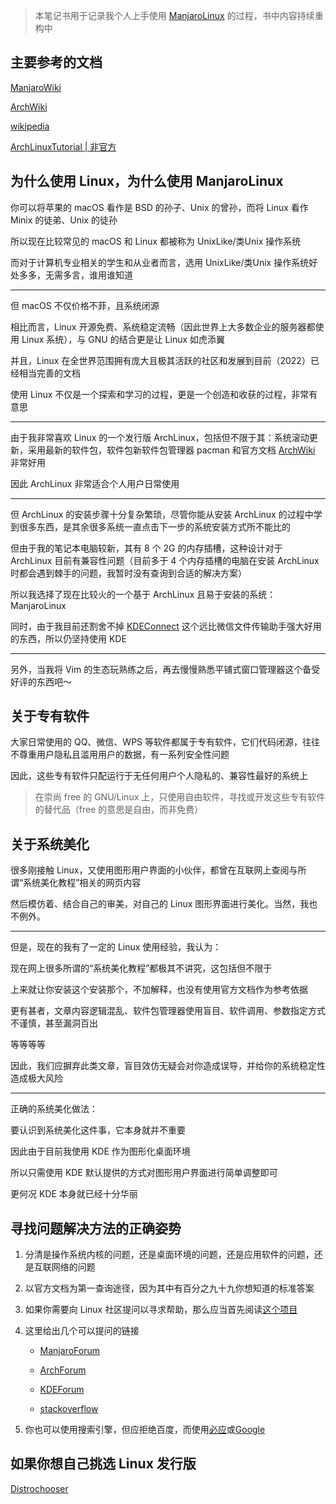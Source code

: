 
> 本笔记书用于记录我个人上手使用 [ManjaroLinux](https://manjaro.org/) 的过程，书中内容持续重构中

## 主要参考的文档

[ManjaroWiki](https://wiki.manjaro.org/index.php/Main_Page)

[ArchWiki](https://wiki.archlinux.org/)

[wikipedia](https://www.wikipedia.org/)

[ArchLinuxTutorial | 非官方](https://github.com/ArchLinuxStudio/ArchLinuxTutorial)

## 为什么使用 Linux，为什么使用 ManjaroLinux

你可以将苹果的 macOS 看作是 BSD 的孙子、Unix 的曾孙，而将 Linux 看作 Minix 的徒弟、Unix 的徒孙

所以现在比较常见的 macOS 和 Linux 都被称为 UnixLike/类Unix 操作系统

而对于计算机专业相关的学生和从业者而言，选用 UnixLike/类Unix 操作系统好处多多，无需多言，谁用谁知道

---

但 macOS 不仅价格不菲，且系统闭源

相比而言，Linux 开源免费、系统稳定流畅（因此世界上大多数企业的服务器都使用 Linux 系统），与 GNU 的结合更是让 Linux 如虎添翼

并且，Linux 在全世界范围拥有庞大且极其活跃的社区和发展到目前（2022）已经相当完善的文档

使用 Linux 不仅是一个探索和学习的过程，更是一个创造和收获的过程，非常有意思

---

由于我非常喜欢 Linux 的一个发行版 ArchLinux，包括但不限于其：系统滚动更新，采用最新的软件包，软件包新软件包管理器 pacman 和官方文档 [ArchWiki](https://wiki.archlinux.org/) 非常好用

因此 ArchLinux 非常适合个人用户日常使用

---

但 ArchLinux 的安装步骤十分复杂繁琐，尽管你能从安装 ArchLinux 的过程中学到很多东西，是其余很多系统一直点击下一步的系统安装方式所不能比的

但由于我的笔记本电脑较新，其有 8 个 2G 的内存插槽，这种设计对于 ArchLinux 目前有兼容性问题（目前多于 4 个内存插槽的电脑在安装 ArchLinux 时都会遇到棘手的问题，我暂时没有查询到合适的解决方案）

所以我选择了现在比较火的一个基于 ArchLinux 且易于安装的系统：ManjaroLinux

同时，由于我目前还割舍不掉 [KDEConnect](https://liupj.top/2022/06/05/kde-connect/) 这个远比微信文件传输助手强大好用的东西，所以仍坚持使用 KDE

---

另外，当我将 Vim 的生态玩熟练之后，再去慢慢熟悉平铺式窗口管理器这个备受好评的东西吧～

## 关于专有软件

大家日常使用的 QQ、微信、WPS 等软件都属于专有软件，它们代码闭源，往往不尊重用户隐私且滥用用户的数据，有一系列安全性问题

因此，这些专有软件只配运行于无任何用户个人隐私的、兼容性最好的系统上

> 在崇尚 free 的 GNU/Linux 上，只使用自由软件，寻找或开发这些专有软件的替代品（free 的意思是自由，而非免费）

## 关于系统美化

很多刚接触 Linux，又使用图形用户界面的小伙伴，都曾在互联网上查阅与所谓“系统美化教程”相关的网页内容

然后模仿着、结合自己的审美，对自己的 Linux 图形界面进行美化。当然，我也不例外。

---

但是，现在的我有了一定的 Linux 使用经验，我认为：

现在网上很多所谓的“系统美化教程”都极其不讲究，这包括但不限于

上来就让你安装这个安装那个，不加解释，也没有使用官方文档作为参考依据

更有甚者，文章内容逻辑混乱、软件包管理器使用盲目、软件调用、参数指定方式不谨慎，甚至漏洞百出

等等等等

因此，我们应摒弃此类文章，盲目效仿无疑会对你造成误导，并给你的系统稳定性造成极大风险

---

正确的系统美化做法：

要认识到系统美化这件事，它本身就并不重要

因此由于目前我使用 KDE 作为图形化桌面环境

所以只需使用 KDE 默认提供的方式对图形用户界面进行简单调整即可

更何况 KDE 本身就已经十分华丽

## 寻找问题解决方法的正确姿势

1. 分清是操作系统内核的问题，还是桌面环境的问题，还是应用软件的问题，还是互联网络的问题

2. 以官方文档为第一查询途径，因为其中有百分之九十九你想知道的标准答案

3. 如果你需要向 Linux 社区提问以寻求帮助，那么应当首先阅读[这个项目](https://github.com/tangx/Stop-Ask-Questions-The-Stupid-Ways)

4. 这里给出几个可以提问的链接

    - [ManjaroForum](https://forum.manjaro.org/)

    - [ArchForum](https://bbs.archlinux.org/)

    - [KDEForum](https://forum.kde.org/)

    - [stackoverflow](https://stackoverflow.com/)

5. 你也可以使用搜索引擎，但应拒绝百度，而使用[必应](https://www.bing.com/)或[Google](https://www.google.com/)

## 如果你想自己挑选 Linux 发行版

[Distrochooser](https://distrochooser.de/)

